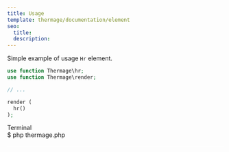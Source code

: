 ```yaml
---
title: Usage
template: thermage/documentation/element
seo:
  title: 
  description: 
---
```


Simple example of usage `Hr` element.

```php
use function Thermage\hr;
use function Thermage\render;

// ...

render (
  hr()
);
```

<div class="terminal">
  <div class="terminal-header">Terminal</div>
  <div class="terminal-body">
    <div class="terminal-command">$ php thermage.php</div>
    <div class="el-div" style="width: 100%; color: white;"><div style="border-bottom: 1px solid white; width: 100%; border-color: white!important;">&nbsp;</div></div>
  </div>
</div>